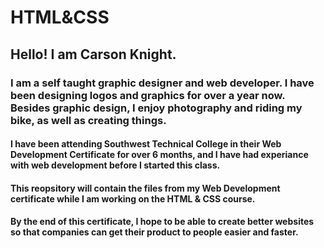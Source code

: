 # HTML&CSS
## Hello! I am Carson Knight.
### I am a self taught graphic designer and web developer. I have been designing logos and graphics for over a year now. Besides graphic design, I enjoy photography and riding my bike, as well as creating things. 

#### I have been attending Southwest Technical College in their Web Development Certificate for over 6 months, and I have had experiance with web development before I started this class.
#### This reopsitory will contain the files from my Web Development certificate while I am working on the HTML & CSS course.
#### By the end of this certificate, I hope to be able to create better websites so that companies can get their product to people easier and faster.